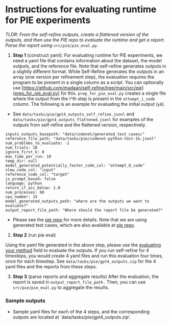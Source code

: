 # Instructions for evaluating runtime for PIE experiments

*TLDR: From the self-refine outputs, create a flattened version of the outputs, and then use the PIE repo to evaluate the runtime and get a report. Parse the report using `src/pie/pie_eval.py`.*

1. **Step 1** (construct yaml): For evaluating runtime for PIE experiments, we need a yaml file that contains information about the dataset, the model outputs, and the reference file. Note that self-refine generates outputs in a slightly different format. While Self-Refine generates the outputs in an array (one version per refinement step), the evaluation requires the program to be present in a single column as a script. You can optionally use [https://github.com/madaan/self-refine/tree/main/src/pie](prep_for_pie_eval.py) for this. `prep_for_pie_eval.py` creates a single file where the output from the i^th step is present in the `attempt_i_code` column. The following is an example for evaluating the initial output (`y0`).

- See `data/tasks/pie/gpt4_outputs_self_refine.jsonl` and `data/tasks/pie/gpt4_outputs_flattened.jsonl` for examples of the outputs from self-refine and the flattened version, respectively.


```
inputs_outputs_basepath: "data/codenet/generated_test_cases/"
reference_file_path: "data/tasks/pie/codenet-python-test-1k.jsonl"
num_problems_to_evaluate: -1
num_trials: 10
ignore_first_k: 0
max_time_per_run: 10
temp_dir: null
model_generated_potentially_faster_code_col: "attempt_0_code"
slow_code_col: "input"
reference_code_col: "target"
is_prompt_based: false
language: python
return_if_acc_below: 1.0
num_processes: 60
cpu_number: 15
model_generated_outputs_path: "where are the outputs we want to evaluate?"
output_report_file_path: "Where should the report file be generated?"
```

- Please see the [pie repo](https://github.com/madaan/pie-perf/blob/main/README.md#evaluating-your-method) for more details. Note that we are using generated test cases, which are also available at [pie repo](https://github.com/madaan/pie-perf/blob/main/README.md#evaluating-your-method).


2. **Step 2** (run pie eval)

Using the yaml file generated in the above step, please use the [evaluating your method](https://github.com/madaan/pie-perf/blob/main/README.md#evaluating-your-method) field to evaluate the outputs. If you run self-refine for 4 timesteps, you would create 4 yaml files and run this evaluation four times, once for each timestep. See `data/tasks/pie/gpt4_outputs.zip` for the 4 yaml files and the reports from these steps.

3. **Step 3** (parse reports and aggregate results) After the evaluation, the report is saved in `output_report_file_path.` Then, you can use `src/pie/pie_eval.py` to aggregate the results. 

### Sample outputs

- Sample yaml files for each of the 4 steps, and the corresponding outputs are located at `data/tasks/pie/gpt4_outputs.zip'.